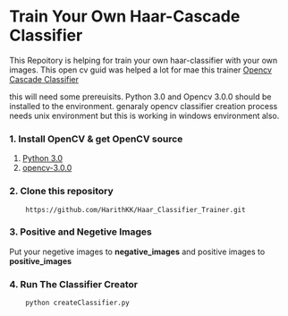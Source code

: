# Train Your Own Haar-Cascade Classifier

This Repoitory is helping for train your own haar-classifier with your own images. This open cv guid was helped a lot for mae this trainer 
[Opencv Cascade Classifier](https://docs.opencv.org/3.0-beta/doc/tutorials/objdetect/cascade_classifier/cascade_classifier.html)

this will need some prereuisits. Python 3.0 and Opencv 3.0.0 should be installed to the environment. genaraly opencv classifier creation process needs unix environment but this is working in windows environment also.

### 1. Install OpenCV & get OpenCV source
1. [Python 3.0](https://www.python.org/download/releases/3.0/) 
2. [opencv-3.0.0](https://sourceforge.net/projects/opencvlibrary/files/opencv-win/3.0.0/opencv-3.0.0.exe/download)

### 2. Clone this repository
``` 
    https://github.com/HarithKK/Haar_Classifier_Trainer.git
```

### 3. Positive and Negetive Images 
Put your negetive images to **negative_images** and positive images to **positive_images**

### 4. Run The Classifier Creator
```
    python createClassifier.py
```

